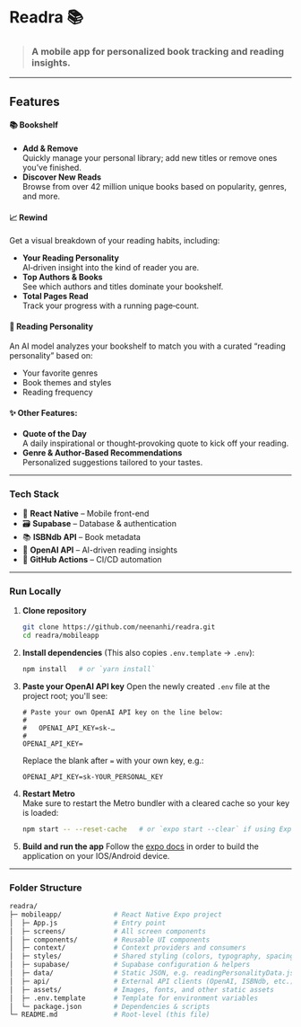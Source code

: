 # Readra 📚

> ### A mobile app for personalized book tracking and reading insights.

---

## Features

#### 📚 Bookshelf
- **Add & Remove**  
  Quickly manage your personal library; add new titles or remove ones you’ve finished.
- **Discover New Reads**  
  Browse from over 42 million unique books based on popularity, genres, and more.

#### 📈 Rewind  
Get a visual breakdown of your reading habits, including:
- **Your Reading Personality**  
  AI‐driven insight into the kind of reader you are.
- **Top Authors & Books**  
  See which authors and titles dominate your bookshelf.
- **Total Pages Read**  
  Track your progress with a running page‐count.

#### 🤖 Reading Personality
An AI model analyzes your bookshelf to match you with a curated “reading personality” based on:
- Your favorite genres  
- Book themes and styles  
- Reading frequency

#### ✨ Other Features:
- **Quote of the Day**  
  A daily inspirational or thought‐provoking quote to kick off your reading.
- **Genre & Author‐Based Recommendations**  
  Personalized suggestions tailored to your tastes.
  
---

### Tech Stack
- 📱 **React Native** – Mobile front-end  
- 🗃 **Supabase** – Database & authentication  
- 📚 **ISBNdb API** – Book metadata  
- 🤖 **OpenAI API** – AI-driven reading insights  
- 🚀 **GitHub Actions** – CI/CD automation

---

### Run Locally

1. **Clone repository** 
    ```bash
    git clone https://github.com/neenanhi/readra.git
    cd readra/mobileapp
    ```
2. **Install dependencies**
    (This also copies `.env.template` → `.env`):
   ```bash
   npm install   # or `yarn install`
   ```
3. **Paste your OpenAI API key**
   Open the newly created `.env` file at the project root; you'll see:
   ```env
   # Paste your own OpenAI API key on the line below:
   #
   #   OPENAI_API_KEY=sk-…
   #
   OPENAI_API_KEY=
   ```
   Replace the blank after `=` with your own key, e.g.:
   ```
   OPENAI_API_KEY=sk-YOUR_PERSONAL_KEY
   ```
4. **Restart Metro**  
   Make sure to restart the Metro bundler with a cleared cache so your key is loaded:
   ```bash
   npm start -- --reset-cache   # or `expo start --clear` if using Expo
   ```
5. **Build and run the app**
    Follow the [expo docs](https://docs.expo.dev/build/setup/) in order to build the application on your IOS/Android device.

---

### Folder Structure
```bash
readra/
├─ mobileapp/             # React Native Expo project
│  ├─ App.js              # Entry point
│  ├─ screens/            # All screen components
│  ├─ components/         # Reusable UI components
│  ├─ context/            # Context providers and consumers
│  ├─ styles/             # Shared styling (colors, typography, spacing)
│  ├─ supabase/           # Supabase configuration & helpers
│  ├─ data/               # Static JSON, e.g. readingPersonalityData.json
│  ├─ api/                # External API clients (OpenAI, ISBNdb, etc.)
│  ├─ assets/             # Images, fonts, and other static assets
│  ├─ .env.template       # Template for environment variables
│  └─ package.json        # Dependencies & scripts
└─ README.md              # Root-level (this file)
```